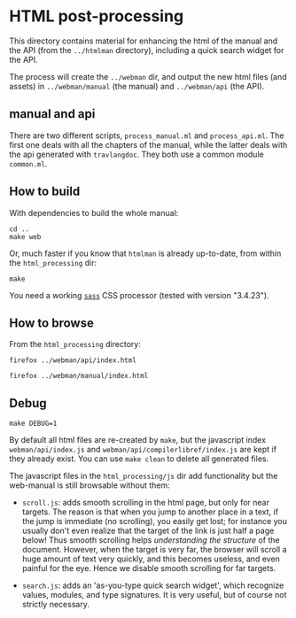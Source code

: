 # HTML post-processing

This directory contains material for enhancing the html of the manual
and the API (from the `../htmlman` directory), including a quick
search widget for the API.

The process will create the `../webman` dir, and output the new html
files (and assets) in `../webman/manual` (the manual) and `../webman/api` (the
API).

## manual and api

There are two different scripts, `process_manual.ml` and
`process_api.ml`.  The first one deals with all the chapters of the
manual, while the latter deals with the api generated with `travlangdoc`.
They both use a common module `common.ml`.

## How to build

With dependencies to build the whole manual:
```
cd ..
make web
```

Or, much faster if you know that `htmlman` is already up-to-date, from
within the `html_processing` dir:

```
make
```

You need a working
[`sass`](https://sass-lang.com/) CSS processor (tested with version
"3.4.23").

## How to browse

From the `html_processing` directory:

`firefox ../webman/api/index.html`

`firefox ../webman/manual/index.html`

## Debug

```
make DEBUG=1
```

By default all html files are re-created by `make`, but the javascript
index `webman/api/index.js` and `webman/api/compilerlibref/index.js`
are kept if they already exist. You can use `make clean` to delete all
generated files.

The javascript files in the `html_processing/js` dir add functionality
but the web-manual is still browsable without them:

- `scroll.js`: adds smooth scrolling in the html page, but only for
  near targets. The reason is that when you jump to another place in a
  text, if the jump is immediate (no scrolling), you easily get lost;
  for instance you usually don't even realize that the target of the
  link is just half a page below! Thus smooth scrolling helps
  _understanding the structure_ of the document. However, when the
  target is very far, the browser will scroll a huge amount of text
  very quickly, and this becomes useless, and even painful for the
  eye. Hence we disable smooth scrolling for far targets.

- `search.js`: adds an 'as-you-type quick search widget', which
  recognize values, modules, and type signatures. It is very useful,
  but of course not strictly necessary.
